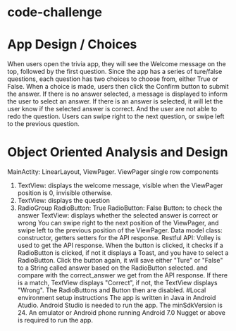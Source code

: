 # code-challenge
# App Design / Choices
When users open the trivia app, they will see the Welcome message on the top, followed by the first question.
Since the app has a series of ture/false questions, each question has two choices to choose from, either True or False.
When  a choice is made, users then click the Confirm button to submit the answer.
If there is no answer selected, a message is displayed to inform the user to select an answer.
If there is an answer is selected, it will let the user know if the selected answer is correct.
And the user are not able to redo the question.
Users can swipe right to the next question, or swipe left to the previous question.
# Object Oriented Analysis and Design
MainActity: LinearLayout, ViewPager.
ViewPager single row components
1) TextView: displays the welcome message, visible when the ViewPager position is 0, invisible otherwise.
2) TextView: displays the question
3) RadioGroup
   RadioButton: True
   RadioButton: False
   Button: to check the answer
   TextView: displays whether the selected answer is correct or wrong
You can swipe right to the next position of the ViewPager, and swipe left to the previous position of the ViewPager.
Data model class: constructor, getters setters for the API response.
Restful API: Volley is used to get the API response.
When the button is clicked, it checks if a RadioButton is clicked, if not it displays a Toast, and you have to select a RadioButton.
Click the button again, it will save either "Ture" or "False" to a String called answer based on the RadioButton selected. and compare with the correct_answer we get from the API response. If there is a match, TextView displays "Correct", if not, the TextView displays "Wrong".
The RadioButtons and Button then are disabled.
#Local environment setup instructions
The app is written in Java in Android Atudio.
Android Studio is needed to run the app.
The minSdkVersion is 24.
An emulator or Android phone running Android 7.0 Nugget or above is required to run the app.